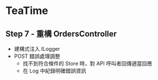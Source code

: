 # TeaTime

## Step 7 - 重構 OrdersController

- 建構式注入 ILogger
- POST 錯誤處理調整
  - 找不到符合條件的 Store 時，對 API 呼叫者回傳適當回應
  - 在 Log 中紀錄明確錯誤資訊
